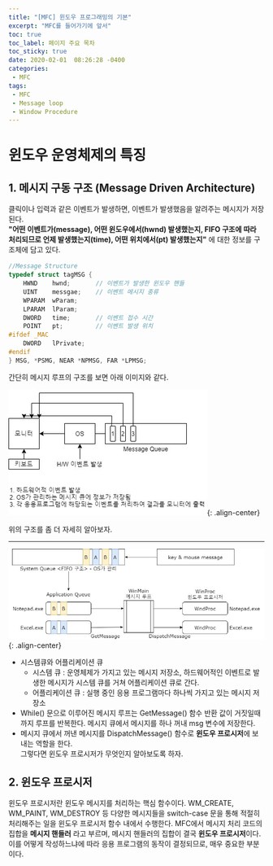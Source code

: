 ```yaml
---
title: "[MFC] 윈도우 프로그래밍의 기본"
excerpt: "MFC를 들어가기에 앞서"
toc: true
toc_label: 페이지 주요 목차
toc_sticky: true
date: 2020-02-01  08:26:28 -0400
categories:
 - MFC
tags:
 - MFC
 - Message loop
 - Window Procedure
---
```


# 윈도우 운영체제의 특징
## 1. 메시지 구동 구조 (Message Driven Architecture)
    
  
클릭이나 입력과 같은 이벤트가 발생하면, 이벤트가 발생했음을 알려주는 메시지가 저장된다.  
**"어떤 이벤트가(message), 어떤 윈도우에서(hwnd) 발생했는지, FIFO 구조에 따라 처리되므로 언제 발생했는지(time), 어떤 위치에서(pt) 발생했는지"** 에 대한 정보를 구조체에 담고 있다.  

```cpp
//Message Structure
typedef struct tagMSG {
    HWND    hwnd;       // 이벤트가 발생한 윈도우 핸들  
    UINT    messgae;    // 이벤트 메시지 종류
    WPARAM  wParam;
    LPARAM  lParam;
    DWORD   time;       // 이벤트 접수 시간
    POINT   pt;         // 이벤트 발생 위치
#ifdef _MAC
    DWORD   lPrivate;
#endif
} MSG, *PSMG, NEAR *NPMSG, FAR *LPMSG;

```
  

간단히 메시지 루프의 구조를 보면 아래 이미지와 같다.  

![](/assets/images/MFC/MessageDriven.jpg){: .align-center}

위의 구조를 좀 더 자세히 알아보자. 
* * *
  
![](/assets/images/MFC/MessageLoop.jpg){: .align-center}
  
* 시스템큐와 어플리케이션 큐
    * 시스템 큐 : 운영체제가 가지고 있는 메시지 저장소, 하드웨어적인 이벤트로 발생한 메시지가 시스템 큐를 거쳐 어플리케이션 큐로 간다.
    * 어플리케이션 큐 : 실행 중인 응용 프로그램마다 하나씩 가지고 있는 메시지 저장소 
* While() 문으로 이루어진 메시지 루프는 GetMessage() 함수 반환 값이 거짓일때까지 루프를 반복한다. 메시지 큐에서 메시지를 하나 꺼내 msg 변수에 저장한다.
* 메시지 큐에서 꺼낸 메시지를 DispatchMessage() 함수로 **윈도우 프로시저**에 보내는 역할을 한다.  
그렇다면 윈도우 프로시저가 무엇인지 알아보도록 하자.  

## 2. 윈도우 프로시저
  
윈도우 프로시저란 윈도우 메시지를 처리하는 핵심 함수이다. WM_CREATE, WM_PAINT, WM_DESTROY 등 다양한 메시지들을 switch-case 문을 통해 적절히 처리해주는 일을 윈도우 프로시저 함수 내에서 수행한다. MFC에서 메시지 처리 코드의 집합을 **메시지 핸들러** 라고 부르며, 메시지 핸들러의 집합이 결국 **윈도우 프로시저**이다. 이를 어떻게 작성하느냐에 따라 응용 프로그램의 동작이 결정되므로, 매우 중요한 부분이다.

